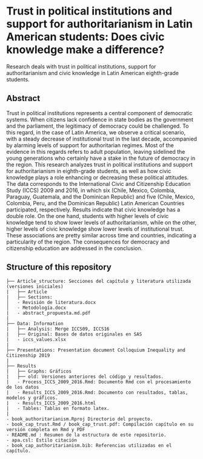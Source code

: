 # Trust in political institutions and support for authoritarianism in Latin American students: Does civic knowledge make a difference?

Research deals with trust in political institutions, support for authoritarianism and civic knowledge in Latin American eighth-grade students.

## Abstract

Trust in political institutions represents a central component of democratic   systems. When citizens lack confidence in state bodies as the government and the   parliament, the legitimacy of democracy could be challenged. To this regard, in the case of Latin America, we observe a critical scenario, with a steady decrease of institutional trust in the last decade, accompanied by alarming levels of support   for authoritarian regimes. Most of the evidence in this regards refers to adult  population, leaving sidelined the young generations who certainly have a stake in the future of democracy in the region. This research analyzes trust in political institutions and support for authoritarianism in eighth-grade students, as well as how civic knowledge plays a role enhancing or decreasing these political attitudes. The data corresponds to the International Civic and Citizenship Education Study (ICCS) 2009 and 2016, in which six (Chile, Mexico, Colombia, Paraguay, Guatemala, and the Dominican Republic) and five (Chile, Mexico, Colombia, Peru, and the Dominican Republic) Latin American Countries participated, respectively. Results indicate that civic knowledge has a double role. On the one hand, students with higher levels of civic knowledge tend to show lower levels of authoritarianism, while on the other, higher levels of civic knowledge show lower levels of institutional trust. These associations are pretty similar across time and countries, indicating a particularity of the region. The consequences for democracy and citizenship education are addressed in the conclusion. 

## Structure of this repository

```
├── Article_structure: Secciones del capítulo y literatura utilizada (versiones iniciales)
|   ├── Article
|   ├── Sections:
│   - Revisión de literatura.docx
│   - Metodología.docx
|   - abstract_propuesta.md.pdf
|
├── Data: Information 
|   ├── Analysis: Merge ICCS09, ICCS16
|   ├── Original: Bases de datos originales en SAS
|   - iccs_values.xlsx
|   
├── Presentations: Presentation document Colloquium Inequality and Citizenship 2019
|
├── Results
|   ├── Graphs: Gráficos
|   ├── old: Versiones anteriores del código y resultados.
|   - Process_ICCS_2009_2016.Rmd: Documento Rmd con el procesamiento de los datos
|   - Results_ICCS_2009_2016.Rmd: Documento con resultados, tablas, modelos y gráficos. 
|   - Results_ICCS_2009_2016.html
|   - Tables: Tablas en formato latex.
|
- book_authoritarianism.Rproj Directorio del proyecto. 
- book_cap_trust.Rmd / book_cap_trust.pdf: Compilación capítulo en su versión completa en Rmd y PDF
- README.md : Resumen de la estructura de este repositorio. 
- apa.csl: Estilo citación
- book_cap_authoritarianism.bib: Referencias utilizadas en el capítulo.
```